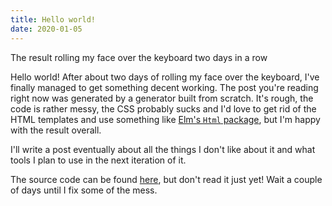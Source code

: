 ```yaml
---
title: Hello world!
date: 2020-01-05
---
```


The result rolling my face over the keyboard two days in a row

<!-- end excerpt -->

Hello world! After about two days of rolling my face over the keyboard, I've
finally managed to get something decent working. The post you're reading
right now was generated by a generator built from scratch. It's rough, the
code is rather messy, the CSS probably sucks and I'd love to get rid of
the HTML templates and use something like
[Elm's `Html` package](https://package.elm-lang.org/packages/elm/html/latest/),
but I'm happy with the result overall.

I'll write a post eventually about all the things I don't like about it and
what tools I plan to use in the next iteration of it.

The source code can be found
[here](https://github.com/aggressivepixels/aggressivepixels.github.io), but
don't read it just yet! Wait a couple of days until I fix some of the mess.
